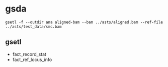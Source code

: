 # gsda


```
gsetl -f --outdir ana aligned-bam --bam ../asts/aligned.bam --ref-file ../asts/test_data/smc.bam
```

## gsetl

* fact_record_stat
* fact_ref_locus_info